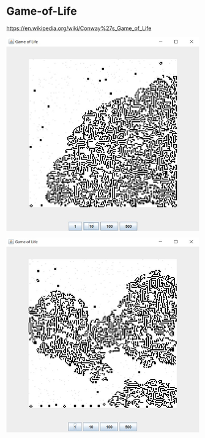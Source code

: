 # Game-of-Life 
https://en.wikipedia.org/wiki/Conway%27s_Game_of_Life



![screenshot](ScreenShots/GoL.jpg)


![screenshot](ScreenShots/GoL2.jpg)


